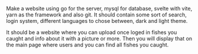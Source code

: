 Make a website using go for the server, mysql for database, svelte with vite, yarn as the framework and also git. It should contain some sort of search, login system, different languages to chose between, dark and light theme.

It should be a website where you can upload once loged in fishes you caught and info about it with a picture or more. Then you will display that on the main page where users and you can find all fishes you caught.